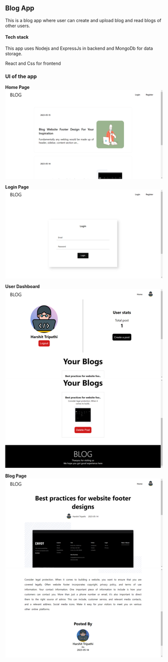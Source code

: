 ## Blog App
This is a blog app where user can create and upload blog and read blogs of other users.
#### Tech stack
This app uses Nodejs and ExpressJs in backend and MongoDb for data storage.

React and Css for frontend

### UI of the app
**Home Page**
![](./images/1.png)

**Login Page**
![](./images/2.png)

**User Dashboard**
![](./images/3.png)
![](./images/4.png)

**Blog Page**
![](./images/5.png)
![](./images/6.png)